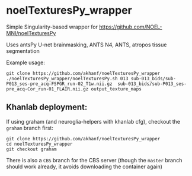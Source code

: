 # noelTexturesPy_wrapper

Simple Singularity-based wrapper for https://github.com/NOEL-MNI/noelTexturesPy

Uses antsPy U-net brainmasking, ANTS N4, ANTS, atropos tissue segmentation

Example usage: 
```
git clone https://github.com/akhanf/noelTexturesPy_wrapper
./noelTexturesPy_wrapper/noelTexturesPy.sh 013 sub-013_bids/sub-P013_ses-pre_acq-FSPGR_run-02_T1w.nii.gz  sub-013_bids/sub-P013_ses-pre_acq-Cor_run-01_FLAIR.nii.gz output_texture_maps
```


## Khanlab deployment:
If using graham (and neuroglia-helpers with khanlab cfg), checkout the `graham` branch first:
```
git clone https://github.com/akhanf/noelTexturesPy_wrapper
cd noelTexturesPy_wrapper
git checkout graham
```

There is also a `CBS` branch for the CBS server (though the `master` branch should work already, it avoids downloading the container again)
